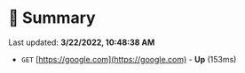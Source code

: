 # 📖 Summary
Last updated: **3/22/2022, 10:48:38 AM**

- `GET` [https://google.com](https://google.com) - **Up** (153ms)
